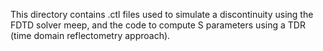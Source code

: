 This directory contains .ctl files used to simulate a discontinuity using the FDTD solver meep, and the code to compute 
S parameters using a TDR (time domain reflectometry approach). 
